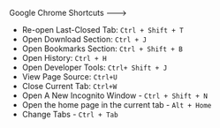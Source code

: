 Google Chrome Shortcuts --->

- Re-open Last-Closed Tab: ``Ctrl + Shift + T ``
- Open Download Section: ``Ctrl + J``
- Open Bookmarks Section: ``Ctrl + Shift + B``
- Open History: ``Ctrl + H``
- Open Developer Tools: ``Ctrl+ Shift + J``
- View Page Source: ``Ctrl+U``
- Close Current Tab: ``Ctrl+W``
- Open A New Incognito Window - ``Ctrl + Shift + N``
- Open the home page in the current tab - ``Alt + Home``
- Change Tabs - ``Ctrl + Tab``
